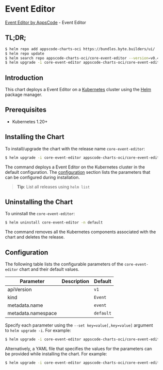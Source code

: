 # Event Editor

[Event Editor by AppsCode](https://byte.builders) - Event Editor

## TL;DR;

```bash
$ helm repo add appscode-charts-oci https://bundles.byte.builders/ui/
$ helm repo update
$ helm search repo appscode-charts-oci/core-event-editor --version=v0.4.20
$ helm upgrade -i core-event-editor appscode-charts-oci/core-event-editor -n default --create-namespace --version=v0.4.20
```

## Introduction

This chart deploys a Event Editor on a [Kubernetes](http://kubernetes.io) cluster using the [Helm](https://helm.sh) package manager.

## Prerequisites

- Kubernetes 1.20+

## Installing the Chart

To install/upgrade the chart with the release name `core-event-editor`:

```bash
$ helm upgrade -i core-event-editor appscode-charts-oci/core-event-editor -n default --create-namespace --version=v0.4.20
```

The command deploys a Event Editor on the Kubernetes cluster in the default configuration. The [configuration](#configuration) section lists the parameters that can be configured during installation.

> **Tip**: List all releases using `helm list`

## Uninstalling the Chart

To uninstall the `core-event-editor`:

```bash
$ helm uninstall core-event-editor -n default
```

The command removes all the Kubernetes components associated with the chart and deletes the release.

## Configuration

The following table lists the configurable parameters of the `core-event-editor` chart and their default values.

|     Parameter      | Description |       Default        |
|--------------------|-------------|----------------------|
| apiVersion         |             | <code>v1</code>      |
| kind               |             | <code>Event</code>   |
| metadata.name      |             | <code>event</code>   |
| metadata.namespace |             | <code>default</code> |


Specify each parameter using the `--set key=value[,key=value]` argument to `helm upgrade -i`. For example:

```bash
$ helm upgrade -i core-event-editor appscode-charts-oci/core-event-editor -n default --create-namespace --version=v0.4.20 --set apiVersion=v1
```

Alternatively, a YAML file that specifies the values for the parameters can be provided while
installing the chart. For example:

```bash
$ helm upgrade -i core-event-editor appscode-charts-oci/core-event-editor -n default --create-namespace --version=v0.4.20 --values values.yaml
```
